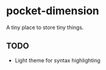 # pocket-dimension

A tiny place to store tiny things.

## TODO

- Light theme for syntax highlighting